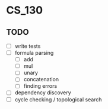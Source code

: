 # CS_130

## TODO

- [ ] write tests
- [ ] formula parsing
  - [ ] add
  - [ ] mul
  - [ ] unary
  - [ ] concatenation
  - [ ] finding errors
- [ ] dependency discovery
- [ ] cycle checking / topological search